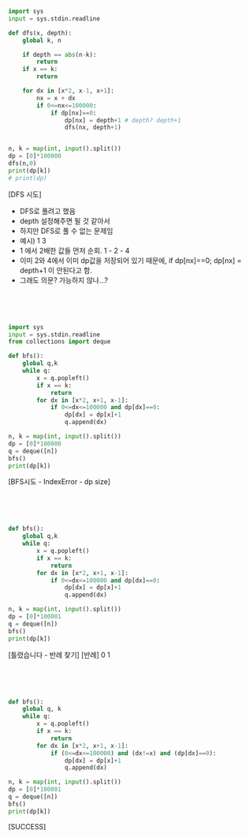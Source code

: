 ```py
import sys
input = sys.stdin.readline

def dfs(x, depth):
    global k, n

    if depth == abs(n-k):
        return
    if x == k:
        return

    for dx in [x*2, x-1, x+1]:
        nx = x + dx
        if 0<=nx<=100000:
            if dp[nx]==0:
                dp[nx] = depth+1 # depth? depth+1
                dfs(nx, depth+1)


n, k = map(int, input().split())
dp = [0]*100000
dfs(n,0)
print(dp[k])
# print(dp)
```
[DFS 시도]
- DFS로 풀려고 했음
- depth 설정해주면 될 것 같아서
- 하지만 DFS로 풀 수 없는 문제임
- 예시) 1 3
- 1 에서 2배한 값들 먼저 순회. 1 - 2 - 4
- 이미 2와 4에서 이미 dp값을 저장되어 있기 때문에, if dp[nx]==0; dp[nx] = depth+1 이 안된다고 함.
- 그래도 의문? 가능하지 않나...?

<br>
<br>
<br>

```py
import sys
input = sys.stdin.readline
from collections import deque

def bfs():
    global q,k
    while q:
        x = q.popleft()
        if x == k:
            return
        for dx in [x*2, x+1, x-1]:
            if 0<=dx<=100000 and dp[dx]==0:
                dp[dx] = dp[x]+1
                q.append(dx)

n, k = map(int, input().split())
dp = [0]*100000
q = deque([n])
bfs()
print(dp[k])
```
[BFS시도 - IndexError - dp size]

<br>
<br>
<br>

```py
def bfs():
    global q,k
    while q:
        x = q.popleft()
        if x == k:
            return
        for dx in [x*2, x+1, x-1]:
            if 0<=dx<=100000 and dp[dx]==0:
                dp[dx] = dp[x]+1
                q.append(dx)

n, k = map(int, input().split())
dp = [0]*100001
q = deque([n])
bfs()
print(dp[k])
```
[틀렸습니다 - 반례 찾기]
[반례]
0 1

<br>
<br>
<br>

```py
def bfs():
    global q, k
    while q:
        x = q.popleft()
        if x == k:
            return
        for dx in [x*2, x+1, x-1]:
            if (0<=dx<=100000) and (dx!=x) and (dp[dx]==0):
                dp[dx] = dp[x]+1
                q.append(dx)

n, k = map(int, input().split())
dp = [0]*100001
q = deque([n])
bfs()
print(dp[k])
```
[SUCCESS]
